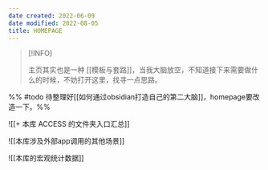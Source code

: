 ```yaml
---
date created: 2022-06-09
date modified: 2022-08-05
title: HOMEPAGE
---
```


> [!INFO]
>
>  主页其实也是一种 [[模板与套路]]，当我大脑放空，不知道接下来需要做什么的时候，不妨打开这里，找寻一点思路。

 
%% #todo 待整理好[[如何通过obsidian打造自己的第二大脑]]，homepage要改造一下。%%


![[+ 本库 ACCESS 的文件夹入口汇总]]

![[本库涉及外部app调用的其他场景]]

![[本库的宏观统计数据]]

